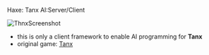 Haxe: Tanx AI:Server/Client

![ThnxScreenshot](http://i.imgur.com/iTRi7SE.png)

* this is only a client framework to enable AI programming for **Tanx**
* original game: [Tanx](https://github.com/Maksims/tanx)
